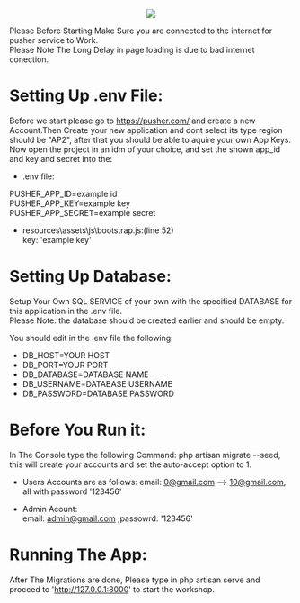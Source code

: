 <p align="center"><img src="https://laravel.com/assets/img/components/logo-laravel.svg"></p>
  
Please Before Starting Make Sure you are connected to the internet for pusher service to Work.  
Please Note The Long Delay in page loading is due to bad internet conection.  
# Setting Up .env File:
    
Before we start please go to https://pusher.com/ and create a new Account.Then Create your new application and dont select its type region should be "AP2", after that you should be able to aquire your own App Keys.  
Now open the project in an idm of your choice, and set the shown app_id and key and secret into the:  
  
- .env file:  
  
PUSHER_APP_ID=example id  
PUSHER_APP_KEY=example key  
PUSHER_APP_SECRET=example secret  
  
- resources\assets\js\bootstrap.js:(line 52)  
    key: 'example key'  
  
# Setting Up Database:
Setup Your Own SQL SERVICE of your own with the specified DATABASE for this application in the .env file.  
Please Note: the database should be created earlier and should be empty.  
  
You should edit in the .env file the following:  
- DB_HOST=YOUR HOST  
- DB_PORT=YOUR PORT  
- DB_DATABASE=DATABASE NAME  
- DB_USERNAME=DATABASE USERNAME  
- DB_PASSWORD=DATABASE PASSWORD  

# Before You Run it:
In The Console type the following Command: php artisan migrate --seed, this will create your accounts and set the auto-accept option to 1.  
  
- Users Accounts are as follows:
email: 0@gmail.com --> 10@gmail.com, all with password '123456'
  
- Admin Acount:  
email: admin@gmail.com ,passowrd: '123456'
  
# Running The App:
After The Migrations are done, Please type in php artisan serve and procced to 'http://127.0.0.1:8000' to start the workshop.



